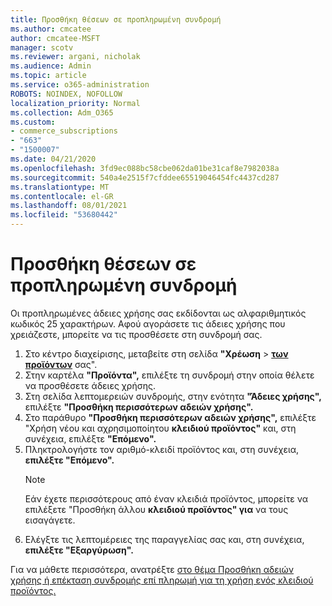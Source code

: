 ```yaml
---
title: Προσθήκη θέσεων σε προπληρωμένη συνδρομή
ms.author: cmcatee
author: cmcatee-MSFT
manager: scotv
ms.reviewer: argani, nicholak
ms.audience: Admin
ms.topic: article
ms.service: o365-administration
ROBOTS: NOINDEX, NOFOLLOW
localization_priority: Normal
ms.collection: Adm_O365
ms.custom:
- commerce_subscriptions
- "663"
- "1500007"
ms.date: 04/21/2020
ms.openlocfilehash: 3fd9ec088bc58cbe062da01be31caf8e7982038a
ms.sourcegitcommit: 540a4e2515f7cfddee65519046454fc4437cd287
ms.translationtype: MT
ms.contentlocale: el-GR
ms.lasthandoff: 08/01/2021
ms.locfileid: "53680442"
---
```

# <a name="add-seats-to-a-prepaid-subscription"></a>Προσθήκη θέσεων σε προπληρωμένη συνδρομή

Οι προπληρωμένες άδειες χρήσης σας εκδίδονται ως αλφαριθμητικός κωδικός 25 χαρακτήρων. Αφού αγοράσετε τις άδειες χρήσης που χρειάζεστε, μπορείτε να τις προσθέσετε στη συνδρομή σας.

1. Στο κέντρο διαχείρισης, μεταβείτε στη σελίδα **"Χρέωση**  >  **[των προϊόντων](https://go.microsoft.com/fwlink/p/?linkid=842054)** σας".
2. Στην καρτέλα **"Προϊόντα",** επιλέξτε τη συνδρομή στην οποία θέλετε να προσθέσετε άδειες χρήσης.
3. Στη σελίδα λεπτομερειών συνδρομής, στην ενότητα **"Άδειες χρήσης",** επιλέξτε **"Προσθήκη περισσότερων αδειών χρήσης".**
4. Στο παράθυρο **"Προσθήκη περισσότερων αδειών χρήσης",** επιλέξτε "Χρήση νέου και αχρησιμοποίητου **κλειδιού προϊόντος"** και, στη συνέχεια, επιλέξτε **"Επόμενο".**
5. Πληκτρολογήστε τον αριθμό-κλειδί προϊόντος και, στη συνέχεια, **επιλέξτε "Επόμενο".**
    > [!NOTE]
    > Εάν έχετε περισσότερους από έναν κλειδιά προϊόντος, μπορείτε να επιλέξετε "Προσθήκη άλλου **κλειδιού προϊόντος" για** να τους εισαγάγετε.
6. Ελέγξτε τις λεπτομέρειες της παραγγελίας σας και, στη συνέχεια, **επιλέξτε "Εξαργύρωση".**

Για να μάθετε περισσότερα, ανατρέξτε [στο θέμα Προσθήκη αδειών χρήσης ή επέκταση συνδρομής επί πληρωμή για τη χρήση ενός κλειδιού προϊόντος.](https://docs.microsoft.com/microsoft-365/commerce/licenses/add-licenses-using-product-key)